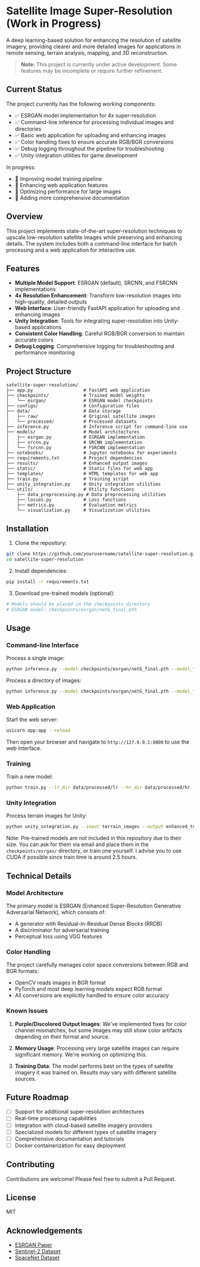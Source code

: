 # Satellite Image Super-Resolution (Work in Progress)

A deep learning-based solution for enhancing the resolution of satellite imagery, providing clearer and more detailed images for applications in remote sensing, terrain analysis, mapping, and 3D reconstruction.

> **Note:** This project is currently under active development. Some features may be incomplete or require further refinement.

## Current Status

The project currently has the following working components:

- ✅ ESRGAN model implementation for 4x super-resolution
- ✅ Command-line inference for processing individual images and directories
- ✅ Basic web application for uploading and enhancing images
- ✅ Color handling fixes to ensure accurate RGB/BGR conversions
- ✅ Debug logging throughout the pipeline for troubleshooting
- ✅ Unity integration utilities for game development

In progress:
- 🔄 Improving model training pipeline
- 🔄 Enhancing web application features
- 🔄 Optimizing performance for large images
- 🔄 Adding more comprehensive documentation

## Overview

This project implements state-of-the-art super-resolution techniques to upscale low-resolution satellite images while preserving and enhancing details. The system includes both a command-line interface for batch processing and a web application for interactive use.

## Features

- **Multiple Model Support**: ESRGAN (default), SRCNN, and FSRCNN implementations
- **4x Resolution Enhancement**: Transform low-resolution images into high-quality, detailed outputs
- **Web Interface**: User-friendly FastAPI application for uploading and enhancing images
- **Unity Integration**: Tools for integrating super-resolution into Unity-based applications
- **Consistent Color Handling**: Careful RGB/BGR conversion to maintain accurate colors
- **Debug Logging**: Comprehensive logging for troubleshooting and performance monitoring

## Project Structure

```
satellite-super-resolution/
├── app.py                   # FastAPI web application
├── checkpoints/             # Trained model weights
│   └── esrgan/              # ESRGAN model checkpoints
├── configs/                 # Configuration files
├── data/                    # Data storage
│   ├── raw/                 # Original satellite images
│   └── processed/           # Processed datasets
├── inference.py             # Inference script for command-line use
├── models/                  # Model architectures
│   ├── esrgan.py            # ESRGAN implementation
│   ├── srcnn.py             # SRCNN implementation
│   └── fsrcnn.py            # FSRCNN implementation
├── notebooks/               # Jupyter notebooks for experiments
├── requirements.txt         # Project dependencies
├── results/                 # Enhanced output images
├── static/                  # Static files for web app
├── templates/               # HTML templates for web app
├── train.py                 # Training script
├── unity_integration.py     # Unity integration utilities
└── utils/                   # Utility functions
    ├── data_preprocessing.py # Data preprocessing utilities
    ├── losses.py            # Loss functions
    ├── metrics.py           # Evaluation metrics
    └── visualization.py     # Visualization utilities
```

## Installation

1. Clone the repository:
```bash
git clone https://github.com/yourusername/satellite-super-resolution.git
cd satellite-super-resolution
```

2. Install dependencies:
```bash
pip install -r requirements.txt
```

3. Download pre-trained models (optional):
```bash
# Models should be placed in the checkpoints directory
# ESRGAN model: checkpoints/esrgan/netG_final.pth
```

## Usage

### Command-line Interface

Process a single image:
```bash
python inference.py --model checkpoints/esrgan/netG_final.pth --model_type esrgan --input data/raw/sample_1.jpg --output enhanced_sample_1.jpg
```

Process a directory of images:
```bash
python inference.py --model checkpoints/esrgan/netG_final.pth --model_type esrgan --input data/raw/ --output results/
```

### Web Application

Start the web server:
```bash
uvicorn app:app --reload
```

Then open your browser and navigate to `http://127.0.0.1:8000` to use the web interface.

### Training

Train a new model:
```bash
python train.py --lr_dir data/processed/lr --hr_dir data/processed/hr --model_type esrgan --num_epochs 100
```

### Unity Integration

Process terrain images for Unity:
```bash
python unity_integration.py --input terrain_images --output enhanced_terrain --model checkpoints/esrgan/netG_final.pth --model_type esrgan
```
   Note: Pre-trained models are not included in this repository due to their size.
   You can ask for them via email and place them in the
   `checkpoints/esrgan/` directory, or train one yourself. I advise you to use CUDA if possible since train time is around 2.5 hours.


## Technical Details

### Model Architecture

The primary model is ESRGAN (Enhanced Super-Resolution Generative Adversarial Network), which consists of:
- A generator with Residual-in-Residual Dense Blocks (RRDB)
- A discriminator for adversarial training
- Perceptual loss using VGG features

### Color Handling

The project carefully manages color space conversions between RGB and BGR formats:
- OpenCV reads images in BGR format
- PyTorch and most deep learning models expect RGB format
- All conversions are explicitly handled to ensure color accuracy

### Known Issues

1. **Purple/Discolored Output Images**: We've implemented fixes for color channel mismatches, but some images may still show color artifacts depending on their format and source.

2. **Memory Usage**: Processing very large satellite images can require significant memory. We're working on optimizing this.

3. **Training Data**: The model performs best on the types of satellite imagery it was trained on. Results may vary with different satellite sources.

## Future Roadmap

- [ ] Support for additional super-resolution architectures
- [ ] Real-time processing capabilities
- [ ] Integration with cloud-based satellite imagery providers
- [ ] Specialized models for different types of satellite imagery
- [ ] Comprehensive documentation and tutorials
- [ ] Docker containerization for easy deployment

## Contributing

Contributions are welcome! Please feel free to submit a Pull Request.

## License

MIT

## Acknowledgements

- [ESRGAN Paper](https://arxiv.org/abs/1809.00219)
- [Sentinel-2 Dataset](https://sentinel.esa.int/web/sentinel/missions/sentinel-2)
- [SpaceNet Dataset](https://spacenet.ai/datasets/) 